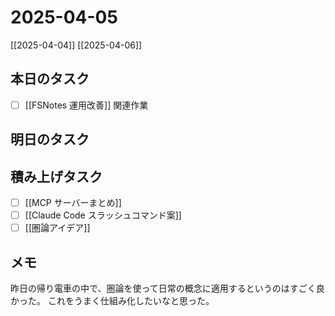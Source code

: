 # 2025-04-05

[[2025-04-04]] [[2025-04-06]]

## 本日のタスク

- [ ] [[FSNotes 運用改善]] 関連作業

## 明日のタスク

## 積み上げタスク

- [ ] [[MCP サーバーまとめ]]
- [ ] [[Claude Code スラッシュコマンド案]]
- [ ] [[圏論アイデア]]

## メモ

昨日の帰り電車の中で、圏論を使って日常の概念に適用するというのはすごく良かった。
これをうまく仕組み化したいなと思った。